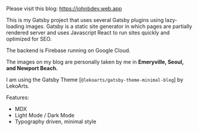 

Please visit this blog: https://johnbdev.web.app

This is my Gatsby project that uses several Gatsby plugins using lazy-loading images. Gatsby is a static site generator in which pages are partially rendered server and uses Javascript React to run sites quickly and optimized for SEO. 

The backend is Firebase running on Google Cloud. 

The images on my blog are personally taken by me in <b>Emeryville, Seoul, and Newport Beach.</b> 

I am using the Gatsby Theme [`@lekoarts/gatsby-theme-minimal-blog`] by LekoArts.

Features:

- MDX
- Light Mode / Dark Mode
- Typography driven, minimal style


